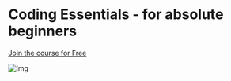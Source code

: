 # Coding Essentials - for absolute beginners

[Join the course for Free](https://www.udemy.com/course/learn-coding-for-beginners/?referralCode=B9C51C703049157C1298)

![Img](https://codingminutes.com/imgs/CS.png)
